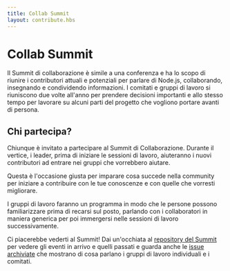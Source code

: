 ```yaml
---
title: Collab Summit
layout: contribute.hbs
---
```


# Collab Summit
Il Summit di collaborazione è simile a una conferenza e ha lo scopo di
riunire i contributori attuali e potenziali per parlare di Node.js, collaborando,
insegnando e condividendo informazioni. I comitati e gruppi di lavoro si riuniscono
due volte all'anno per prendere decisioni importanti e allo stesso tempo per
lavorare su alcuni parti del progetto che vogliono portare avanti di persona.

## Chi partecipa?

Chiunque è invitato a partecipare al Summit di Collaborazione. Durante il vertice,
i leader, prima di iniziare le sessioni di lavoro, aiuteranno i nuovi contributori
ad entrare nei gruppi che vorrebbero aiutare.

Questa è l'occasione giusta per imparare cosa succede nella community per iniziare a
contribuire con le tue conoscenze e con quelle che vorresti migliorare.

I gruppi di lavoro faranno un programma in modo che le persone possono familiarizzare
prima di recarsi sul posto, parlando con i collaboratori in maniera generica per poi
immergersi nelle sessioni di lavoro successivamente.

Ci piacerebbe vederti al Summit! Dai un'occhiata al
[repository del Summit](https://github.com/nodejs/summit)
per vedere gli eventi in arrivo e quelli passati e guarda anche le
[issue archiviate]((https://github.com/nodejs/summit/issues)) che mostrano di cosa
parlano i gruppi di lavoro individuali e i comitati.
